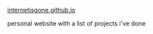 [internetisgone.github.io](https://internetisgone.github.io) 

personal website with a list of projects i've done